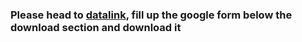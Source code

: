 ### Please head to [datalink](https://urbansounddataset.weebly.com/urbansound8k.html), fill up the google form below the download section and download it
